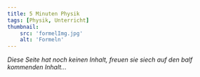 ```yaml
---
title: 5 Minuten Physik
tags: [Physik, Unterricht]
thumbnail: 
    src: 'formelImg.jpg'
    alt: 'Formeln'
---
```


_Diese Seite hat noch keinen Inhalt, freuen sie siech auf den balf kommenden Inhalt..._